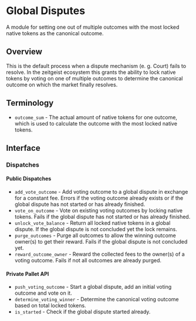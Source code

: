 # Global Disputes

A module for setting one out of multiple outcomes with the most locked native
tokens as the canonical outcome.

## Overview

This is the default process when a dispute mechanism (e. g. Court) fails to
resolve. In the zeitgeist ecosystem this grants the ability to lock native
tokens by voting on one of multiple outcomes to determine the canonical outcome
on which the market finally resolves.

## Terminology

- `outcome_sum` - The actual amount of native tokens for one outcome, which is
  used to calculate the outcome with the most locked native tokens.

## Interface

### Dispatches

#### Public Dispatches

- `add_vote_outcome` - Add voting outcome to a global dispute in exchange for a
  constant fee. Errors if the voting outcome already exists or if the global
  dispute has not started or has already finished.
- `vote_on_outcome` - Vote on existing voting outcomes by locking native tokens.
  Fails if the global dispute has not started or has already finished.
- `unlock_vote_balance` - Return all locked native tokens in a global dispute.
  If the global dispute is not concluded yet the lock remains.
- `purge_outcomes` - Purge all outcomes to allow the winning outcome owner(s) to
  get their reward. Fails if the global dispute is not concluded yet.
- `reward_outcome_owner` - Reward the collected fees to the owner(s) of a voting
  outcome. Fails if not all outcomes are already purged.

#### Private Pallet API

- `push_voting_outcome` - Start a global dispute, add an initial voting outcome
  and vote on it.
- `determine_voting_winner` - Determine the canonical voting outcome based on
  total locked tokens.
- `is_started` - Check if the global dispute started already.
